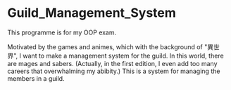 # Guild_Management_System


This programme is for my OOP exam.

Motivated by the games and animes, which with the background of "異世界", I want to make a management system for the guild. In this world, there are mages and sabers. (Actually, in the first edition, I even add too many careers that overwhalming my abibity.)
This is a system for managing the members in a guild.
